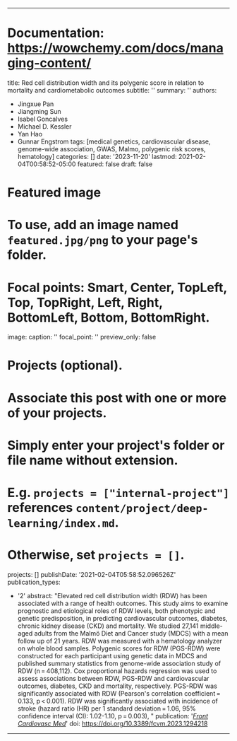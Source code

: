 
---
# Documentation: https://wowchemy.com/docs/managing-content/

title: Red cell distribution width and its polygenic score in relation to mortality and cardiometabolic outcomes
subtitle: ''
summary: ''
authors:
- Jingxue Pan
- Jiangming Sun
- Isabel Goncalves
- Michael D. Kessler
- Yan Hao
- Gunnar Engstrom
tags: [medical genetics, cardiovascular disease, genome-wide association, GWAS, Malmo, polygenic risk scores, hematology]
categories: []
date: '2023-11-20'
lastmod: 2021-02-04T00:58:52-05:00
featured: false
draft: false

# Featured image
# To use, add an image named `featured.jpg/png` to your page's folder.
# Focal points: Smart, Center, TopLeft, Top, TopRight, Left, Right, BottomLeft, Bottom, BottomRight.
image:
  caption: ''
  focal_point: ''
  preview_only: false

# Projects (optional).
#   Associate this post with one or more of your projects.
#   Simply enter your project's folder or file name without extension.
#   E.g. `projects = ["internal-project"]` references `content/project/deep-learning/index.md`.
#   Otherwise, set `projects = []`.
projects: []
publishDate: '2021-02-04T05:58:52.096526Z'
publication_types:
- '2'
abstract: "Elevated red cell distribution width (RDW) has been associated with a range of health outcomes. This study aims to examine prognostic and etiological roles of RDW levels, both phenotypic and genetic predisposition, in predicting cardiovascular outcomes, diabetes, chronic kidney disease (CKD) and mortality. We studied 27,141 middle-aged adults from the Malmö Diet and Cancer study (MDCS) with a mean follow up of 21 years. RDW was measured with a hematology analyzer on whole blood samples. Polygenic scores for RDW (PGS-RDW) were constructed for each participant using genetic data in MDCS and published summary statistics from genome-wide association study of RDW (n = 408,112). Cox proportional hazards regression was used to assess associations between RDW, PGS-RDW and cardiovascular outcomes, diabetes, CKD and mortality, respectively. PGS-RDW was significantly associated with RDW (Pearson's correlation coefficient = 0.133, p < 0.001). RDW was significantly associated with incidence of stroke (hazard ratio (HR) per 1 standard deviation = 1.06, 95% confidence interval (CI): 1.02-1.10, p = 0.003), "
publication: '[*Front Cardiovasc Med*](https://www.frontiersin.org/articles/10.3389/fcvm.2023.1294218/full)'
doi: https://doi.org/10.3389/fcvm.2023.1294218
---
